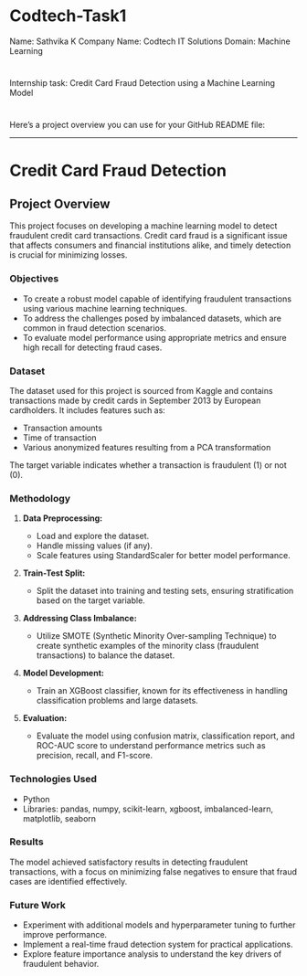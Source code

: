 # Codtech-Task1

Name: Sathvika K
Company Name: Codtech IT Solutions
Domain: Machine Learning
#
Internship task: Credit Card Fraud Detection using a Machine Learning Model
#
Here’s a project overview you can use for your GitHub README file:

---

# Credit Card Fraud Detection

## Project Overview

This project focuses on developing a machine learning model to detect fraudulent credit card transactions. Credit card fraud is a significant issue that affects consumers and financial institutions alike, and timely detection is crucial for minimizing losses.

### Objectives

- To create a robust model capable of identifying fraudulent transactions using various machine learning techniques.
- To address the challenges posed by imbalanced datasets, which are common in fraud detection scenarios.
- To evaluate model performance using appropriate metrics and ensure high recall for detecting fraud cases.

### Dataset

The dataset used for this project is sourced from Kaggle and contains transactions made by credit cards in September 2013 by European cardholders. It includes features such as:

- Transaction amounts
- Time of transaction
- Various anonymized features resulting from a PCA transformation

The target variable indicates whether a transaction is fraudulent (1) or not (0).

### Methodology

1. **Data Preprocessing:**
   - Load and explore the dataset.
   - Handle missing values (if any).
   - Scale features using StandardScaler for better model performance.

2. **Train-Test Split:**
   - Split the dataset into training and testing sets, ensuring stratification based on the target variable.

3. **Addressing Class Imbalance:**
   - Utilize SMOTE (Synthetic Minority Over-sampling Technique) to create synthetic examples of the minority class (fraudulent transactions) to balance the dataset.

4. **Model Development:**
   - Train an XGBoost classifier, known for its effectiveness in handling classification problems and large datasets.

5. **Evaluation:**
   - Evaluate the model using confusion matrix, classification report, and ROC-AUC score to understand performance metrics such as precision, recall, and F1-score.

### Technologies Used

- Python
- Libraries: pandas, numpy, scikit-learn, xgboost, imbalanced-learn, matplotlib, seaborn

### Results

The model achieved satisfactory results in detecting fraudulent transactions, with a focus on minimizing false negatives to ensure that fraud cases are identified effectively.

### Future Work

- Experiment with additional models and hyperparameter tuning to further improve performance.
- Implement a real-time fraud detection system for practical applications.
- Explore feature importance analysis to understand the key drivers of fraudulent behavior.
